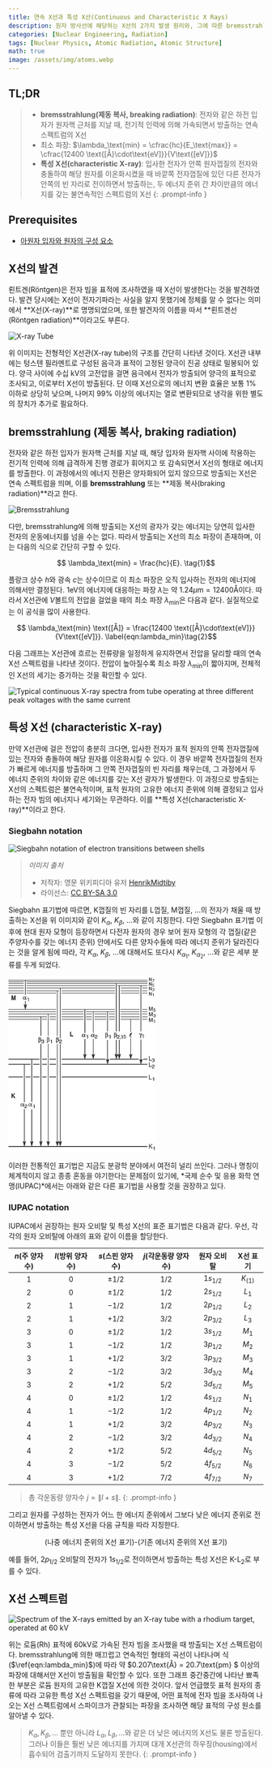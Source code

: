 ```yaml
---
title: 연속 X선과 특성 X선(Continuous and Characteristic X Rays)
description: 원자 방사선에 해당하는 X선의 2가지 발생 원리와, 그에 따른 bremsstrahlung 및 특성 X선의 각각의 특징에 대해 알아본다.
categories: [Nuclear Engineering, Radiation]
tags: [Nuclear Physics, Atomic Radiation, Atomic Structure]
math: true
image: /assets/img/atoms.webp
---
```

## TL;DR
> - **bremsstrahlung(제동 복사, breaking radiation)**: 전자와 같은 하전 입자가 원자핵 근처를 지날 때, 전기적 인력에 의해 가속되면서 방출하는 연속 스펙트럼의 X선
> - 최소 파장: $\lambda_\text{min} = \cfrac{hc}{E_\text{max}} = \cfrac{12400 \text{[Å}\cdot\text{eV]}}{V\text{[eV]}}$
> - **특성 X선(characteristic X-ray)**: 입사한 전자가 안쪽 원자껍질의 전자와 충돌하여 해당 원자를 이온화시켰을 때 바깥쪽 전자껍질에 있던 다른 전자가 안쪽의 빈 자리로 전이하면서 방출하는, 두 에너지 준위 간 차이만큼의 에너지를 갖는 불연속적인 스펙트럼의 X선
{: .prompt-info }

## Prerequisites
- [아원자 입자와 원자의 구성 요소](/posts/constituents-of-an-atom/)

## X선의 발견
뢴트겐(Röntgen)은 전자 빔을 표적에 조사하였을 때 X선이 발생한다는 것을 발견하였다. 발견 당시에는 X선이 전자기파라는 사실을 알지 못했기에 정체를 알 수 없다는 의미에서 **X선(X-ray)**로 명명되었으며, 또한 발견자의 이름을 따서 **뢴트겐선(Röntgen radiation)**이라고도 부른다.

![X-ray Tube](https://upload.wikimedia.org/wikipedia/commons/7/72/WaterCooledXrayTube.svg)

위 이미지는 전형적인 X선관(X-ray tube)의 구조를 간단히 나타낸 것이다. X선관 내부에는 텅스텐 필라멘트로 구성된 음극과 표적이 고정된 양극이 진공 상태로 밀봉되어 있다. 양극 사이에 수십 kV의 고전압을 걸면 음극에서 전자가 방출되어 양극의 표적으로 조사되고, 이로부터 X선이 방출된다. 단 이때 X선으로의 에너지 변환 효율은 보통 1% 이하로 상당히 낮으며, 나머지 99% 이상의 에너지는 열로 변환되므로 냉각을 위한 별도의 장치가 추가로 필요하다.

## bremsstrahlung (제동 복사, braking radiation)
전자와 같은 하전 입자가 원자핵 근처를 지날 때, 해당 입자와 원자핵 사이에 작용하는 전기적 인력에 의해 급격하게 진행 경로가 휘어지고 또 감속되면서 X선의 형태로 에너지를 방출한다. 이 과정에서의 에너지 전환은 양자화되어 있지 않으므로 방출되는 X선은 연속 스펙트럼을 띄며, 이를 **bremsstrahlung** 또는 **제동 복사(braking radiation)**라고 한다.

![Bremsstrahlung](https://upload.wikimedia.org/wikipedia/commons/1/1e/Bremsstrahlung.svg)

다만, bremsstrahlung에 의해 방출되는 X선의 광자가 갖는 에너지는 당연히 입사한 전자의 운동에너지를 넘을 수는 없다. 따라서 방출되는 X선의 최소 파장이 존재하며, 이는 다음의 식으로 간단히 구할 수 있다.

$$ \lambda_\text{min} = \frac{hc}{E}. \tag{1}$$

플랑크 상수 $h$와 광속 $c$는 상수이므로 이 최소 파장은 오직 입사하는 전자의 에너지에 의해서만 결정된다. $1\text{eV}$의 에너지에 대응하는 파장 $\lambda$는 약 $1.24 \mu\text{m}=12400\text{Å}$이다. 따라서 X선관에 $V$볼트의 전압을 걸었을 때의 최소 파장 $\lambda_\text{min}$은 다음과 같다. 실질적으로는 이 공식을 많이 사용한다.

$$ \lambda_\text{min} \text{[Å]} = \frac{12400 \text{[Å}\cdot\text{eV]}}{V\text{[eV]}}. \label{eqn:lambda_min}\tag{2}$$

다음 그래프는 X선관에 흐르는 전류량을 일정하게 유지하면서 전압을 달리할 때의 연속 X선 스펙트럼을 나타낸 것이다. 전압이 높아질수록 최소 파장 $\lambda_{\text{min}}$이 짧아지며, 전체적인 X선의 세기는 증가하는 것을 확인할 수 있다.

![Typical continuous X-ray spectra from tube operating
at three different peak voltages with the same current](/assets/img/continuous-and-characteristic-x-rays/bremsstrahlung.png)

## 특성 X선 (characteristic X-ray)
만약 X선관에 걸은 전압이 충분히 크다면, 입사한 전자가 표적 원자의 안쪽 전자껍질에 있는 전자와 충돌하여 해당 원자를 이온화시킬 수 있다. 이 경우 바깥쪽 전자껍질의 전자가 빠르게 에너지를 방출하며 그 안쪽 전자껍질의 빈 자리를 채우는데, 그 과정에서 두 에너지 준위의 차이와 같은 에너지를 갖는 X선 광자가 발생한다. 이 과정으로 방출되는 X선의 스펙트럼은 불연속적이며, 표적 원자의 고유한 에너지 준위에 의해 결정되고 입사하는 전자 빔의 에너지나 세기와는 무관하다. 이를 **특성 X선(characteristic X-ray)**이라고 한다.

### Siegbahn notation

![Siegbahn notation of electron transitions between shells](https://upload.wikimedia.org/wikipedia/commons/f/f6/CharacteristicRadiation.svg)
> *이미지 출처*
> - 저작자: 영문 위키피디아 유저 [HenrikMidtiby](https://en.wikipedia.org/wiki/User:HenrikMidtiby)
> - 라이선스: [CC BY-SA 3.0](https://creativecommons.org/licenses/by-sa/3.0/)

Siegbahn 표기법에 따르면, K껍질의 빈 자리를 L껍질, M껍질, ...의 전자가 채울 때 방출하는 X선을 위 이미지와 같이 $K_\alpha$, $K_\beta$, ...와 같이 지칭한다. 다만 Siegbahn 표기법 이후에 현대 원자 모형이 등장하면서 다전자 원자의 경우 보어 원자 모형의 각 껍질(같은 주양자수를 갖는 에너지 준위) 안에서도 다른 양자수들에 따라 에너지 준위가 달라진다는 것을 알게 됨에 따라, 각 $K_\alpha$, $K_\beta$, ...에 대해서도 또다시 $K_{\alpha_1}$, $K_{\alpha_2}$, ...와 같은 세부 분류를 두게 되었다. 

![Siegbahn notation](/assets/img/continuous-and-characteristic-x-rays/siegbahn-notation.png)

이러한 전통적인 표기법은 지금도 분광학 분야에서 여전히 널리 쓰인다. 그러나 명칭이 체계적이지 않고 종종 혼동을 야기한다는 문제점이 있기에, *국제 순수 및 응용 화학 연맹(IUPAC)*에서는 아래와 같은 다른 표기법을 사용할 것을 권장하고 있다.

### IUPAC notation
IUPAC에서 권장하는 원자 오비탈 및 특성 X선의 표준 표기법은 다음과 같다.
우선, 각각의 원자 오비탈에 아래의 표와 같이 이름을 할당한다.

| $n$(주 양자수) | $l$(방위 양자수) | $s$(스핀 양자수) | $j$(각운동량 양자수) | 원자 오비탈 | X선 표기 |
| :---: | :---: | :---: | :---: | :---: | :---: |
| $1$ | $0$ | $\pm1/2$ | $1/2$ | $1s_{1/2}$ | $K_{(1)}$ |
| $2$ | $0$ | $\pm1/2$ | $1/2$ | $2s_{1/2}$ | $L_1$ |
| $2$ | $1$ | $-1/2$ | $1/2$ | $2p_{1/2}$ | $L_2$ |
| $2$ | $1$ | $+1/2$ | $3/2$ | $2p_{3/2}$ | $L_3$ |
| $3$ | $0$ | $\pm1/2$ | $1/2$ | $3s_{1/2}$ | $M_1$ |
| $3$ | $1$ | $-1/2$ | $1/2$ | $3p_{1/2}$ | $M_2$ |
| $3$ | $1$ | $+1/2$ | $3/2$ | $3p_{3/2}$ | $M_3$ |
| $3$ | $2$ | $-1/2$ | $3/2$ | $3d_{3/2}$ | $M_4$ |
| $3$ | $2$ | $+1/2$ | $5/2$ | $3d_{5/2}$ | $M_5$ |
| $4$ | $0$ | $\pm1/2$ | $1/2$ | $4s_{1/2}$ | $N_1$ |
| $4$ | $1$ | $-1/2$ | $1/2$ | $4p_{1/2}$ | $N_2$ |
| $4$ | $1$ | $+1/2$ | $3/2$ | $4p_{3/2}$ | $N_3$ |
| $4$ | $2$ | $-1/2$ | $3/2$ | $4d_{3/2}$ | $N_4$ |
| $4$ | $2$ | $+1/2$ | $5/2$ | $4d_{5/2}$ | $N_5$ |
| $4$ | $3$ | $-1/2$ | $5/2$ | $4f_{5/2}$ | $N_6$ |
| $4$ | $3$ | $+1/2$ | $7/2$ | $4f_{7/2}$ | $N_7$ |

> 총 각운동량 양자수 $j=\|l+s\|$.
{: .prompt-info }

그리고 원자를 구성하는 전자가 어느 한 에너지 준위에서 그보다 낮은 에너지 준위로 전이하면서 방출하는 특성 X선을 다음 규칙을 따라 지칭한다.

$$ \text{(나중 에너지 준위의 X선 표기)-(기존 에너지 준위의 X선 표기)} $$

예를 들어, $2p_{1/2}$ 오비탈의 전자가 $1s_{1/2}$로 전이하면서 방출하는 특성 X선은 $\text{K-L}_2$로 부를 수 있다.

## X선 스펙트럼

![Spectrum of the X-rays emitted by an X-ray tube with a rhodium target, operated at 60 kV](https://upload.wikimedia.org/wikipedia/commons/2/23/TubeSpectrum-en.svg)

위는 로듐(Rh) 표적에 60kV로 가속된 전자 빔을 조사했을 때 방출되는 X선 스펙트럼이다. bremsstrahlung에 의한 매끄럽고 연속적인 형태의 곡선이 나타나며 식 ($\ref{eqn:lambda_min}$)에 따라 약 $0.207\text{Å} = 20.7\text{pm} $ 이상의 파장에 대해서만 X선이 방출됨을 확인할 수 있다. 또한 그래프 중간중간에 나타난 뾰족한 부분은 로듐 원자의 고유한 K껍질 X선에 의한 것이다. 앞서 언급했듯 표적 원자의 종류에 따라 고유한 특성 X선 스펙트럼을 갖기 때문에, 어떤 표적에 전자 빔을 조사하여 나오는 X선 스펙트럼에서 스파이크가 관찰되는 파장을 조사하면 해당 표적의 구성 원소를 알아낼 수 있다.

> $K_\alpha, K_\beta, \dots$ 뿐만 아니라 $L_\alpha, L_\beta, \dots$와 같은 더 낮은 에너지의 X선도 물론 방출된다. 그러나 이들은 훨씬 낮은 에너지를 가지며 대개 X선관의 하우징(housing)에서 흡수되어 검출기까지 도달하지 못한다.
{: .prompt-info }
